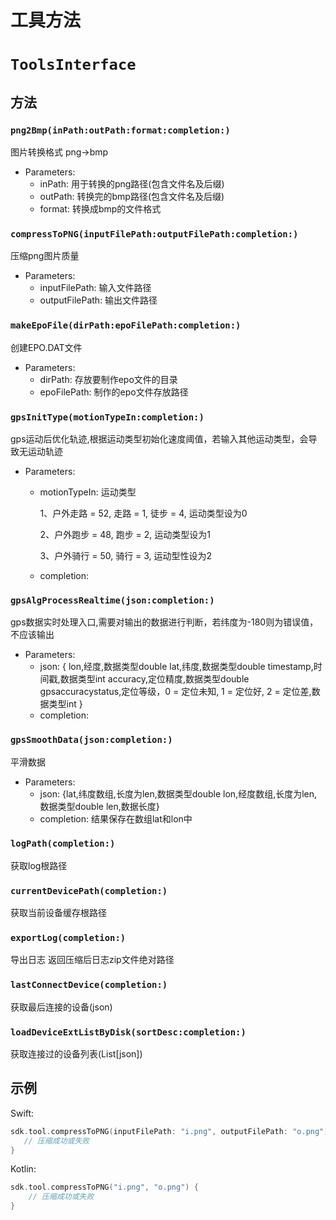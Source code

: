 # 工具方法
# `ToolsInterface`

## 方法

### `png2Bmp(inPath:outPath:format:completion:)`

图片转换格式 png->bmp

- Parameters:
  - inPath: 用于转换的png路径(包含文件名及后缀)
  - outPath: 转换完的bmp路径(包含文件名及后缀)
  - format: 转换成bmp的文件格式

### `compressToPNG(inputFilePath:outputFilePath:completion:)`

压缩png图片质量

- Parameters:
  - inputFilePath: 输入文件路径
  - outputFilePath: 输出文件路径

### `makeEpoFile(dirPath:epoFilePath:completion:)`

创建EPO.DAT文件

- Parameters:
  - dirPath: 存放要制作epo文件的目录
  - epoFilePath: 制作的epo文件存放路径

### `gpsInitType(motionTypeIn:completion:)`

gps运动后优化轨迹,根据运动类型初始化速度阈值，若输入其他运动类型，会导致无运动轨迹

- Parameters:

  - motionTypeIn: 运动类型

    1、户外走路 = 52, 走路 = 1, 徒步 = 4, 运动类型设为0

    2、户外跑步 = 48, 跑步 = 2, 运动类型设为1

    3、户外骑行 = 50, 骑行 = 3, 运动型性设为2

  - completion:

### `gpsAlgProcessRealtime(json:completion:)`

gps数据实时处理入口,需要对输出的数据进行判断，若纬度为-180则为错误值，不应该输出

- Parameters:
  - json: { lon,经度,数据类型double
    lat,纬度,数据类型double
     timestamp,时间戳,数据类型int
     accuracy,定位精度,数据类型double
     gpsaccuracystatus,定位等级，0 = 定位未知, 1 = 定位好, 2 = 定位差,数据类型int }
  - completion:

### `gpsSmoothData(json:completion:)`

平滑数据

- Parameters:
  - json: {lat,纬度数组,长度为len,数据类型double
    lon,经度数组,长度为len,数据类型double len,数据长度}
  - completion: 结果保存在数组lat和lon中

### `logPath(completion:)`

获取log根路径

### `currentDevicePath(completion:)`

获取当前设备缓存根路径

### `exportLog(completion:)`

导出日志 返回压缩后日志zip文件绝对路径

### `lastConnectDevice(completion:)`

获取最后连接的设备(json)

### `loadDeviceExtListByDisk(sortDesc:completion:)`

获取连接过的设备列表(List[json])



## 示例

Swift:

```swift
sdk.tool.compressToPNG(inputFilePath: "i.png", outputFilePath: "o.png") { rs in
   // 压缩成功或失败
}
```

Kotlin:

```kotlin
sdk.tool.compressToPNG("i.png", "o.png") {
    // 压缩成功或失败
}
```

